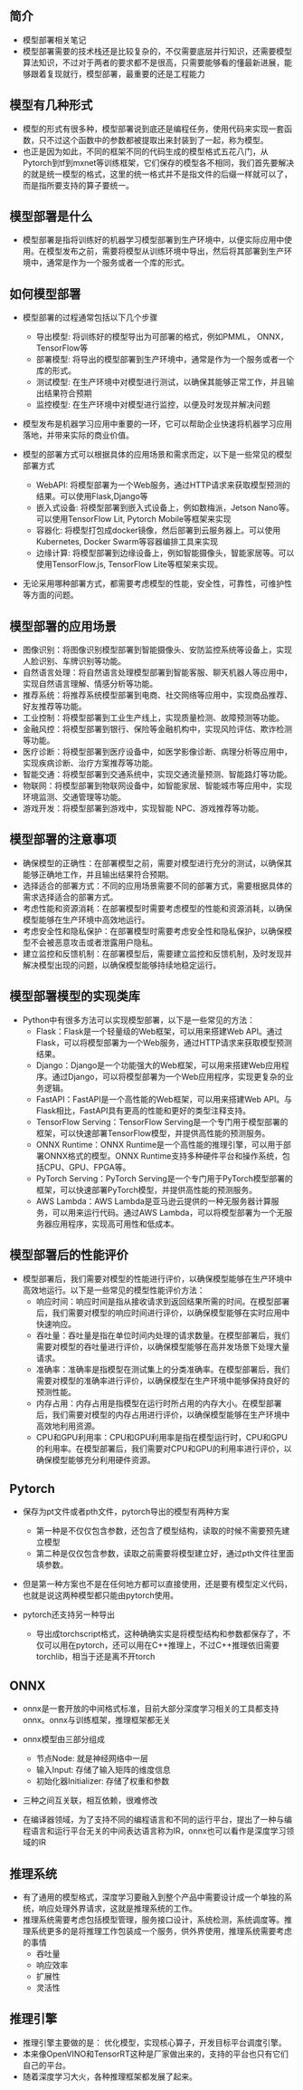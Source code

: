 ## 简介

+ 模型部署相关笔记
+ 模型部署需要的技术栈还是比较复杂的，不仅需要底层并行知识，还需要模型算法知识，不过对于两者的要求都不是很高，只需要能够看的懂最新进展，能够跟着复现就行，模型部署，最重要的还是工程能力

## 模型有几种形式

+ 模型的形式有很多种，模型部署说到底还是编程任务，使用代码来实现一套函数，只不过这个函数中的参数都被提取出来封装到了一起，称为模型。
+ 也正是因为如此，不同的框架不同的代码生成的模型格式五花八门，从Pytorch到tf到mxnet等训练框架，它们保存的模型各不相同，我们首先要解决的就是统一模型的格式，这里的统一格式并不是指文件的后缀一样就可以了，而是指所要支持的算子要统一。

## 模型部署是什么

+ 模型部署是指将训练好的机器学习模型部署到生产环境中，以便实际应用中使用。在模型发布之前，需要将模型从训练环境中导出，然后将其部署到生产环境中，通常是作为一个服务或者一个库的形式。

## 如何模型部署

+ 模型部署的过程通常包括以下几个步骤
  + 导出模型: 将训练好的模型导出为可部署的格式，例如PMML， ONNX， TensorFlow等
  + 部署模型: 将导出的模型部署到生产环境中，通常是作为一个服务或者一个库的形式。
  + 测试模型: 在生产环境中对模型进行测试，以确保其能够正常工作，并且输出结果符合预期
  + 监控模型: 在生产环境中对模型进行监控，以便及时发现并解决问题
+ 模型发布是机器学习应用中重要的一环，它可以帮助企业快速将机器学习应用落地，并带来实际的商业价值。

+ 模型的部署方式可以根据具体的应用场景和需求而定，以下是一些常见的模型部署方式
  + WebAPI: 将模型部署为一个Web服务，通过HTTP请求来获取模型预测的结果。可以使用Flask,Django等
  + 嵌入式设备: 将模型部署到嵌入式设备上，例如数梅派，Jetson Nano等。可以使用TensorFlow Lit, Pytorch Mobile等框架来实现
  + 容器化: 将模型打包成docker镜像，然后部署到云服务器上。可以使用Kubernetes, Docker Swarm等容器编排工具来实现
  + 边缘计算: 将模型部署到边缘设备上，例如智能摄像头，智能家居等。可以使用TensorFlow.js, TensorFlow Lite等框架来实现。
+ 无论采用哪种部署方式，都需要考虑模型的性能，安全性，可靠性，可维护性等方面的问题。

## 模型部署的应用场景

+ 图像识别：将图像识别模型部署到智能摄像头、安防监控系统等设备上，实现人脸识别、车牌识别等功能。
+ 自然语言处理：将自然语言处理模型部署到智能客服、聊天机器人等应用中，实现自然语言理解、情感分析等功能。
+ 推荐系统：将推荐系统模型部署到电商、社交网络等应用中，实现商品推荐、好友推荐等功能。
+ 工业控制：将模型部署到工业生产线上，实现质量检测、故障预测等功能。
+ 金融风控：将模型部署到银行、保险等金融机构中，实现风险评估、欺诈检测等功能。
+ 医疗诊断：将模型部署到医疗设备中，如医学影像诊断、病理分析等应用中，实现疾病诊断、治疗方案推荐等功能。
+ 智能交通：将模型部署到交通系统中，实现交通流量预测、智能路灯等功能。
+ 物联网：将模型部署到物联网设备中，如智能家居、智能城市等应用中，实现环境监测、交通管理等功能。
+ 游戏开发：将模型部署到游戏中，实现智能 NPC、游戏推荐等功能。

## 模型部署的注意事项

+ 确保模型的正确性：在部署模型之前，需要对模型进行充分的测试，以确保其能够正确地工作，并且输出结果符合预期。
+ 选择适合的部署方式：不同的应用场景需要不同的部署方式，需要根据具体的需求选择适合的部署方式。
+ 考虑性能和资源消耗：在部署模型时需要考虑模型的性能和资源消耗，以确保模型能够在生产环境中高效地运行。
+ 考虑安全性和隐私保护：在部署模型时需要考虑安全性和隐私保护，以确保模型不会被恶意攻击或者泄露用户隐私。
+ 建立监控和反馈机制：在部署模型后，需要建立监控和反馈机制，及时发现并解决模型出现的问题，以确保模型能够持续地稳定运行。

## 模型部署模型的实现类库

+ Python中有很多方法可以实现模型部署，以下是一些常见的方法：
  + Flask：Flask是一个轻量级的Web框架，可以用来搭建Web API。通过Flask，可以将模型部署为一个Web服务，通过HTTP请求来获取模型预测结果。
  + Django：Django是一个功能强大的Web框架，可以用来搭建Web应用程序。通过Django，可以将模型部署为一个Web应用程序，实现更复杂的业务逻辑。
  + FastAPI：FastAPI是一个高性能的Web框架，可以用来搭建Web API。与Flask相比，FastAPI具有更高的性能和更好的类型注释支持。
  + TensorFlow Serving：TensorFlow Serving是一个专门用于模型部署的框架，可以快速部署TensorFlow模型，并提供高性能的预测服务。
  + ONNX Runtime：ONNX Runtime是一个高性能的推理引擎，可以用于部署ONNX格式的模型。ONNX Runtime支持多种硬件平台和操作系统，包括CPU、GPU、FPGA等。
  + PyTorch Serving：PyTorch Serving是一个专门用于PyTorch模型部署的框架，可以快速部署PyTorch模型，并提供高性能的预测服务。
  + AWS Lambda：AWS Lambda是亚马逊云提供的一种无服务器计算服务，可以用来运行代码。通过AWS Lambda，可以将模型部署为一个无服务器应用程序，实现高可用性和低成本。

## 模型部署后的性能评价

+ 模型部署后，我们需要对模型的性能进行评价，以确保模型能够在生产环境中高效地运行。以下是一些常见的模型性能评价方法：
  + 响应时间：响应时间是指从接收请求到返回结果所需的时间。在模型部署后，我们需要对模型的响应时间进行评价，以确保模型能够在实时应用中快速响应。
  + 吞吐量：吞吐量是指在单位时间内处理的请求数量。在模型部署后，我们需要对模型的吞吐量进行评价，以确保模型能够在高并发场景下处理大量请求。
  + 准确率：准确率是指模型在测试集上的分类准确率。在模型部署后，我们需要对模型的准确率进行评价，以确保模型在生产环境中能够保持良好的预测性能。
  + 内存占用：内存占用是指模型在运行时所占用的内存大小。在模型部署后，我们需要对模型的内存占用进行评价，以确保模型能够在生产环境中高效地利用资源。
  + CPU和GPU利用率：CPU和GPU利用率是指在模型运行时，CPU和GPU的利用率。在模型部署后，我们需要对CPU和GPU的利用率进行评价，以确保模型能够充分利用硬件资源。

## Pytorch

+ 保存为pt文件或者pth文件，pytorch导出的模型有两种方案
  + 第一种是不仅仅包含参数，还包含了模型结构，读取的时候不需要预先建立模型
  + 第二种是仅仅包含参数，读取之前需要将模型建立好，通过pth文件往里面填参数。
+ 但是第一种方案也不是在任何地方都可以直接使用，还是要有模型定义代码，也就是说这两种模型都只能由pytorch使用。

+ pytorch还支持另一种导出
  + 导出成torchscript格式，这种确确实实是将模型结构和参数都保存了，不仅可以用在pytorch，还可以用在C++推理上，不过C++推理依旧需要torchlib，相当于还是离不开torch

## ONNX

+ onnx是一套开放的中间格式标准，目前大部分深度学习相关的工具都支持onnx。onnx与训练框架，推理框架都无关
+ onnx模型由三部分组成
  + 节点Node: 就是神经网络中一层
  + 输入Input: 存储了输入矩阵的维度信息
  + 初始化器Initializer: 存储了权重和参数
+ 三种之间互关联，相互依赖，很难修改

+ 在编译器领域，为了支持不同的编程语言和不同的运行平台，提出了一种与编程语言和运行平台无关的中间表达语言称为IR，onnx也可以看作是深度学习领域的IR

## 推理系统

+ 有了通用的模型格式，深度学习要融入到整个产品中需要设计成一个单独的系统，响应处理外界请求，这就是推理系统的工作。
+ 推理系统需要考虑包括模型管理，服务接口设计，系统检测，系统调度等。推理系统更多的是将推理工作包装成一个服务，供外界使用，推理系统需要考虑的事情
  + 吞吐量
  + 响应效率
  + 扩展性
  + 灵活性

## 推理引擎

+ 推理引擎主要做的是： 优化模型，实现核心算子，开发目标平台调度引擎。
+ 本来像OpenVINO和TensorRT这种是厂家做出来的，支持的平台也只有它们自己的平台。
+ 随着深度学习大火，各种推理框架都发展了起来。